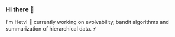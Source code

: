 ### Hi there 👋
I'm Hetvi 🌱 currently working on evolvability, bandit algorithms and summarization of hierarchical data. ⚡

<!--
TODO: ADD ASSIGNMENT REPOS FOR COL106, ELL409, DATA MINING, AND MTL106 OR ANY OTHER COURSES WITH NICE MATH IN THEM?

**cosmicbhejafry/cosmicbhejafry** is a ✨ _special_ ✨ repository because its `README.md` (this file) appears on your GitHub profile.

Here are some ideas to get you started:

- 🔭 I’m currently working on ...
- 🌱 I’m currently learning ...
- 👯 I’m looking to collaborate on ...
- 🤔 I’m looking for help with ...
- 💬 Ask me about ...
- 📫 How to reach me: ...
- 😄 Pronouns: ...
- ⚡ Fun fact: ...
-->

